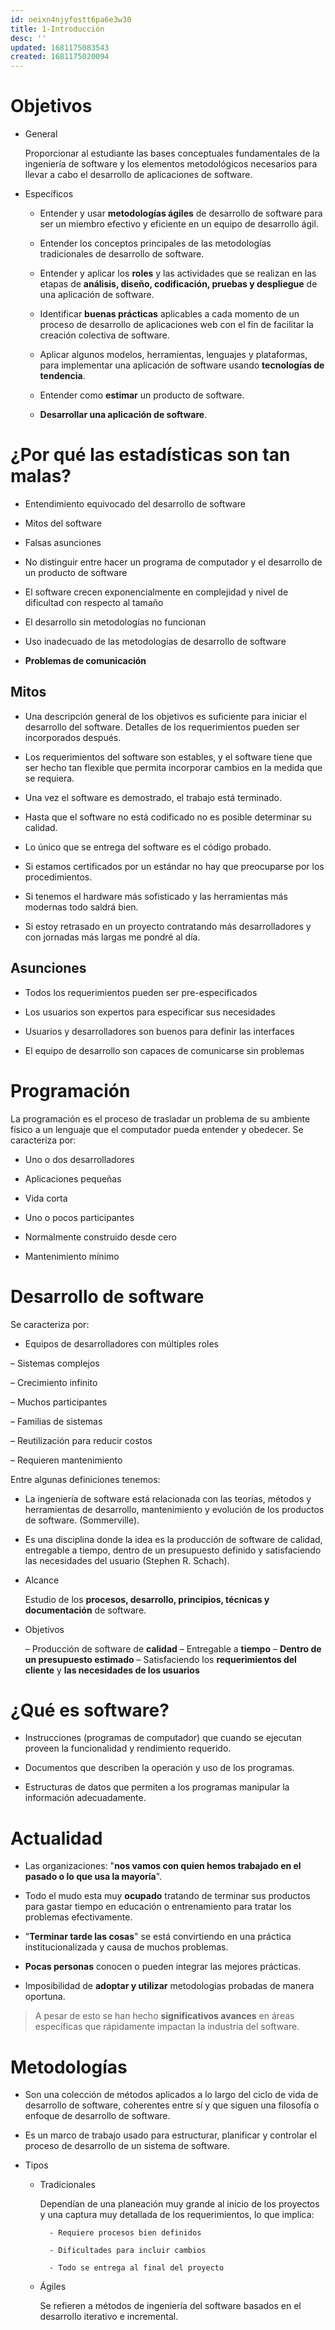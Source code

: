 ```yaml
---
id: oeixn4njyfostt6pa6e3w30
title: 1-Introducción
desc: ''
updated: 1681175083543
created: 1681175020094
---
```


# Objetivos

- General

    Proporcionar al estudiante las bases conceptuales fundamentales de la ingeniería de software y los elementos metodológicos necesarios para llevar a cabo el desarrollo de aplicaciones de software.

- Específicos

    - Entender y usar **metodologías ágiles** de desarrollo de software para ser un miembro efectivo y eficiente en un equipo de desarrollo ágil.

    - Entender los conceptos principales de las metodologías tradicionales de desarrollo de software.

    - Entender y aplicar los **roles** y las actividades que se realizan en las etapas de **análisis, diseño, codificación, pruebas y despliegue** de una aplicación de software.

    - Identificar **buenas prácticas** aplicables a cada momento de un proceso de desarrollo de aplicaciones web con el fin de facilitar la creación colectiva de software.

    - Aplicar algunos modelos, herramientas, lenguajes y plataformas, para implementar una aplicación de software usando **tecnologías de tendencia**.

    - Entender como **estimar** un producto de software.

    - **Desarrollar una aplicación de software**.


# ¿Por qué las estadísticas son tan malas?

- Entendimiento equivocado del desarrollo de software

- Mitos del software

- Falsas asunciones

- No distinguir entre hacer un programa de computador y el desarrollo de un producto de software

- El software crecen exponencialmente en complejidad y nivel de dificultad con respecto al tamaño

- El desarrollo sin metodologías no funcionan

- Uso inadecuado de las metodologías de desarrollo de software

- **Problemas de comunicación**

## Mitos

- Una descripción general de los objetivos es suficiente para iniciar el desarrollo del software. Detalles de los requerimientos pueden ser incorporados después.

- Los requerimientos del software son estables, y el software tiene que ser hecho tan flexible que permita incorporar cambios en la medida que se requiera.

- Una vez el software es demostrado, el trabajo está terminado.

- Hasta que el software no está codificado no es posible determinar su calidad.

- Lo único que se entrega del software es el código probado.

- Si estamos certificados por un estándar no hay que preocuparse por los procedimientos.

- Si tenemos el hardware más sofisticado y las herramientas más modernas todo saldrá bien.

- Si estoy retrasado en un proyecto contratando más desarrolladores y con jornadas más largas me pondré al día.

## Asunciones

- Todos los requerimientos pueden ser pre-especificados

- Los usuarios son expertos para especificar sus necesidades

- Usuarios y desarrolladores son buenos para definir las interfaces

- El equipo de desarrollo son capaces de comunicarse sin problemas


# Programación

La programación es el proceso de trasladar un problema de su ambiente físico a un lenguaje que el computador pueda entender y obedecer. Se caracteriza por:

- Uno o dos desarrolladores

- Aplicaciones pequeñas

- Vida corta

- Uno o pocos participantes

- Normalmente construido desde cero

- Mantenimiento mínimo

# Desarrollo de software

Se caracteriza por:

- Equipos de desarrolladores con múltiples roles

– Sistemas complejos

– Crecimiento infinito

– Muchos participantes

– Familias de sistemas

– Reutilización para reducir costos

– Requieren mantenimiento

Entre algunas definiciones tenemos:

- La ingeniería de software está relacionada con las teorías, métodos y herramientas de desarrollo, mantenimiento y evolución de los productos de software. (Sommerville).

- Es una disciplina donde la idea es la producción de software de calidad, entregable a tiempo, dentro de un presupuesto definido y satisfaciendo las necesidades del usuario (Stephen R. Schach).

- Alcance

    Estudio de los **procesos, desarrollo, principios, técnicas y documentación** de software.

- Objetivos

    – Producción de software de **calidad**
    – Entregable a **tiempo**
    – **Dentro de un presupuesto estimado**
    – Satisfaciendo los **requerimientos del cliente** y **las necesidades de los usuarios**

# ¿Qué es software?

- Instrucciones (programas de computador) que cuando se ejecutan proveen la funcionalidad y rendimiento requerido.

- Documentos que describen la operación y uso de los programas.

- Estructuras de datos que permiten a los programas manipular la información adecuadamente.

# Actualidad

- Las organizaciones: "**nos vamos con quien hemos trabajado en el pasado o lo que usa la mayoría**".

- Todo el mudo esta muy **ocupado** tratando de terminar sus productos para gastar tiempo en educación o entrenamiento para tratar los problemas efectivamente.

- "**Terminar tarde las cosas**" se está convirtiendo en una práctica institucionalizada y causa de muchos problemas.

- **Pocas personas** conocen o pueden integrar las mejores prácticas.

- Imposibilidad de **adoptar y utilizar** metodologías probadas de manera oportuna.

> A pesar de esto se han hecho **significativos avances** en áreas específicas que rápidamente impactan la industria del software.


# Metodologías

- Son una colección de métodos aplicados a lo largo del ciclo de vida de desarrollo de software, coherentes entre sí y que siguen una filosofía o enfoque de desarrollo de software.

- Es un marco de trabajo usado para estructurar, planificar y controlar el proceso de desarrollo de un sistema de software.

- Tipos

    - Tradicionales

        Dependían de una planeación muy grande al inicio de los proyectos y una captura muy detallada de los requerimientos, lo que implica:

            - Requiere procesos bien definidos

            - Dificultades para incluir cambios

            - Todo se entrega al final del proyecto

    - Ágiles

        Se refieren a métodos de ingeniería del software basados en el desarrollo iterativo e incremental.